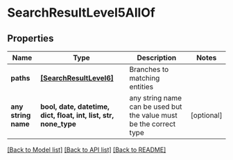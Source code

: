 # SearchResultLevel5AllOf


## Properties
Name | Type | Description | Notes
------------ | ------------- | ------------- | -------------
**paths** | [**[SearchResultLevel6]**](SearchResultLevel6.md) | Branches to matching entities | 
**any string name** | **bool, date, datetime, dict, float, int, list, str, none_type** | any string name can be used but the value must be the correct type | [optional]

[[Back to Model list]](../README.md#documentation-for-models) [[Back to API list]](../README.md#documentation-for-api-endpoints) [[Back to README]](../README.md)


